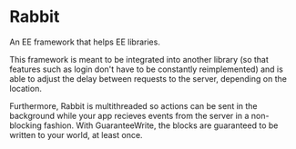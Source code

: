 Rabbit
======

An EE framework that helps EE libraries.

This framework is meant to be integrated into another library (so that features such as login don't have to be constantly reimplemented) and is able to adjust the delay between requests to the server, depending on the location.

Furthermore, Rabbit is multithreaded so actions can be sent in the background while your app recieves events from the server in a non-blocking fashion. With GuaranteeWrite, the blocks are guaranteed to be written to your world, at least once. 

